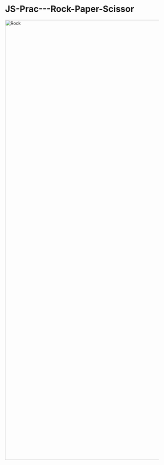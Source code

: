 # JS-Prac---Rock-Paper-Scissor

<img width="1438" alt="Rock" src="https://github.com/user-attachments/assets/cb08bcb1-1841-4c29-8fdb-d9c5a00d1ee5" />
